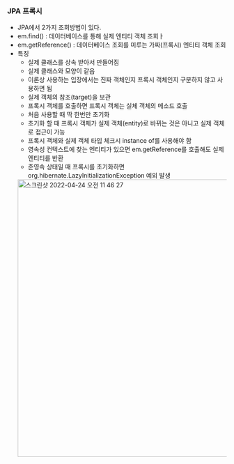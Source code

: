 ### JPA 프록시
  - JPA에서 2가지 조회방법이 있다.
  - em.find() : 데이터베이스를 통해 실제 엔티티 객체 조회ㅏ
  - em.getReference() : 데이터베이스 조회를 미루는 가짜(프록시) 엔티티 객체 조회
  - 특징
    - 실제 클래스를 상속 받아서 만들어짐
    - 실제 클래스와 모양이 같음
    - 이론상 사용하는 입장에서는 진짜 객체인지 프록시 객체인지 구분하지 않고 사용하면 됨
    - 실제 객체의 참조(target)을 보관
    - 프록시 객체를 호출하면 프록시 객체는 실체 객체의 메소드 호출
    - 처음 사용할 때 딱 한번만 초기화
    - 초기화 할 때 프록시 객체가 실제 객체(entity)로 바뀌는 것은 아니고 실제 객체로 접근이 가능
    - 프록시 객체와 실제 객체 타입 체크시 instance of를 사용해야 함
    - 영속성 컨텍스트에 찾는 엔티티가 있으면 em.getReference를 호출해도 실제 엔티티를 반환
    - 준영속 상태일 때 프록시를 초기화하면 org.hibernate.LazyInitializationException 예외 발생
    <img width="637" alt="스크린샷 2022-04-24 오전 11 46 27" src="https://user-images.githubusercontent.com/67041069/164953910-bae68b7b-e7e9-407c-baaf-4e23532b715d.png">

